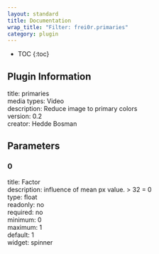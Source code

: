 ```yaml
---
layout: standard
title: Documentation
wrap_title: "Filter: frei0r.primaries"
category: plugin
---
```

* TOC
{:toc}

## Plugin Information

title: primaries  
media types:
Video  
description: Reduce image to primary colors  
version: 0.2  
creator: Hedde Bosman  

## Parameters

### 0

title: Factor    
description:
influence of mean px value. &gt; 32 = 0  
type: float  
readonly: no  
required: no  
minimum: 0  
maximum: 1  
default: 1  
widget: spinner  

